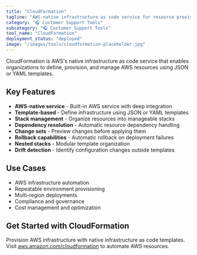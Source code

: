 ```yaml
---
title: "CloudFormation"
tagline: "AWS-native infrastructure as code service for resource provisioning"
category: "🎧 Customer Support Tools"
subcategory: "🎧 Customer Support Tools"
tool_name: "CloudFormation"
deployment_status: "deployed"
image: "/images/tools/cloudformation-placeholder.jpg"
---
```

CloudFormation is AWS's native infrastructure as code service that enables organizations to define, provision, and manage AWS resources using JSON or YAML templates.

## Key Features

- **AWS-native service** - Built-in AWS service with deep integration
- **Template-based** - Define infrastructure using JSON or YAML templates
- **Stack management** - Organize resources into manageable stacks
- **Dependency resolution** - Automatic resource dependency handling
- **Change sets** - Preview changes before applying them
- **Rollback capabilities** - Automatic rollback on deployment failures
- **Nested stacks** - Modular template organization
- **Drift detection** - Identify configuration changes outside templates

## Use Cases

- AWS infrastructure automation
- Repeatable environment provisioning
- Multi-region deployments
- Compliance and governance
- Cost management and optimization

## Get Started with CloudFormation

Provision AWS infrastructure with native infrastructure as code templates. Visit [aws.amazon.com/cloudformation](https://aws.amazon.com/cloudformation) to automate AWS resources.